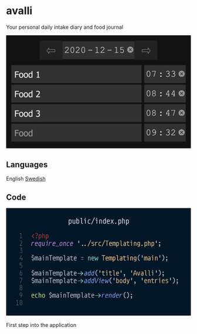 # avalli
Your personal daily intake diary and food journal

<img style="width: 60vw;" src=".github/images/example.png">


## Languages
English [Swedish](.github/translations/README_sv.md)


## Code 

![index.php](.github/images/screenshots/public-index.png)

First step into the application




